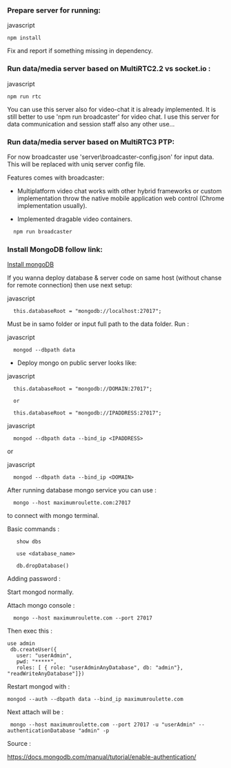 
### Prepare server for running: ###

javascript
```
npm install
```

  Fix and report if something missing in dependency.

### Run data/media server based on MultiRTC2.2 vs socket.io : ###

javascript
```
npm run rtc
```

  You can use this server also for video-chat it is already implemented.
It is still better to use 'npm run broadcaster' for video chat. I use this server
for data communication and session staff also any other use...

### Run data/media server based on MultiRTC3 PTP: ###

  For now broadcaster use 'server\broadcaster-config.json' for input data.
 This will be replaced with uniq server config file.

  Features comes with broadcaster:

 - Multiplatform video chat works with other hybrid frameworks or custom implementation throw the native
   mobile application web control (Chrome implementation usually).

 - Implemented dragable video containers.

```javascript
  npm run broadcaster
```

### Install MongoDB follow link: ###

 [Install mongoDB](https://www.digitalocean.com/community/tutorials/how-to-install-mongodb-on-centos-7)

  If you wanna deploy database & server code on same host (without chanse for remote connection)
then use next setup:

javascript
```
  this.databaseRoot = "mongodb://localhost:27017";
```

 Must be in samo folder or input full path to the data folder.
 Run :

javascript
```
  mongod --dbpath data
```

  - Deploy mongo on public server looks like:

javascript
```
  this.databaseRoot = "mongodb://DOMAIN:27017";

  or

  this.databaseRoot = "mongodb://IPADDRESS:27017";
```

javascript
```
  mongod --dbpath data --bind_ip <IPADDRESS>
```

 or

javascript
```
  mongod --dbpath data --bind_ip <DOMAIN>
```

 After running database mongo service you can use :

```
  mongo --host maximumroulette.com:27017
```

 to connect with mongo terminal.

  Basic commands :

```
   show dbs

   use <database_name>

   db.dropDatabase()

```

 Adding password :

 Start mongod normally.

 Attach mongo console :

```
  mongo --host maximumroulette.com --port 27017
```
 Then exec this :

```
use admin
 db.createUser({
   user: "userAdmin",
   pwd: "*****",
   roles: [ { role: "userAdminAnyDatabase", db: "admin"}, "readWriteAnyDatabase"]})
```

Restart mongod with :

```
mongod --auth --dbpath data --bind_ip maximumroulette.com
```

Next attach will be :

```
 mongo --host maximumroulette.com --port 27017 -u "userAdmin" --authenticationDatabase "admin" -p
```


Source :

https://docs.mongodb.com/manual/tutorial/enable-authentication/

